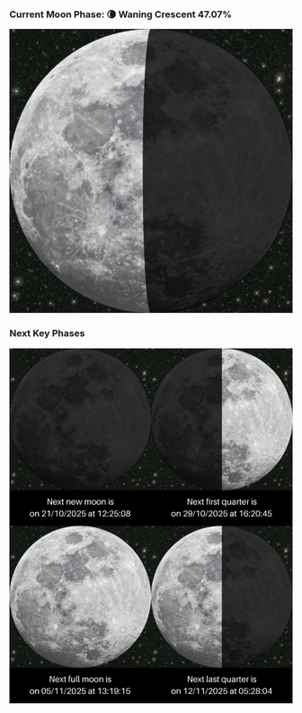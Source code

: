 ### Current Moon Phase: 🌘 Waning Crescent 47.07%
![Moon Phase](moonphase.png)
### Next Key Phases
![Gallery](gallery.png)